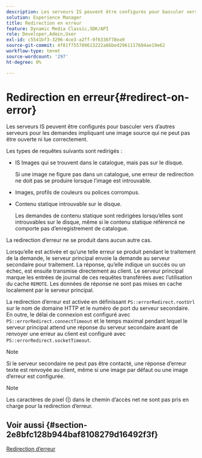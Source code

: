```yaml
---
description: Les serveurs IS peuvent être configurés pour basculer vers d’autres serveurs pour les demandes impliquant une image source qui ne peut pas être ouverte ni lue correctement.
solution: Experience Manager
title: Redirection en erreur
feature: Dynamic Media Classic,SDK/API
role: Developer,Admin,User
exl-id: c5541bf3-3296-4ce3-a2ff-9f6336f78ea9
source-git-commit: 4f81f755789613222a66bed2961117604ae19e62
workflow-type: tm+mt
source-wordcount: '297'
ht-degree: 0%

---
```


# Redirection en erreur{#redirect-on-error}

Les serveurs IS peuvent être configurés pour basculer vers d’autres serveurs pour les demandes impliquant une image source qui ne peut pas être ouverte ni lue correctement.

Les types de requêtes suivants sont redirigés :

* IS Images qui se trouvent dans le catalogue, mais pas sur le disque.

  Si une image ne figure pas dans un catalogue, une erreur de redirection ne doit pas se produire lorsque l’image est introuvable.

* Images, profils de couleurs ou polices corrompus.
* Contenu statique introuvable sur le disque.

  Les demandes de contenu statique sont redirigées lorsqu’elles sont introuvables sur le disque, même si le contenu statique référencé ne comporte pas d’enregistrement de catalogue.

La redirection d’erreur ne se produit dans aucun autre cas.

Lorsqu’elle est activée et qu’une telle erreur se produit pendant le traitement de la demande, le serveur principal envoie la demande au serveur secondaire pour traitement. La réponse, qu’elle indique un succès ou un échec, est ensuite transmise directement au client. Le serveur principal marque les entrées de journal de ces requêtes transférées avec l’utilisation du cache `REMOTE`. Les données de réponse ne sont pas mises en cache localement par le serveur principal.

La redirection d’erreur est activée en définissant `PS::errorRedirect.rootUrl` sur le nom de domaine HTTP et le numéro de port du serveur secondaire. En outre, le délai de connexion est configuré avec `PS::errorRedirect.connectTimeout` et le temps maximal pendant lequel le serveur principal attend une réponse du serveur secondaire avant de renvoyer une erreur au client est configuré avec `PS::errorRedirect.socketTimeout`.

>[!NOTE]
>
>Si le serveur secondaire ne peut pas être contacté, une réponse d’erreur texte est renvoyée au client, même si une image par défaut ou une image d’erreur est configurée.

>[!NOTE]
>
>Les caractères de pixel (|) dans le chemin d’accès net ne sont pas pris en charge pour la redirection d’erreur.

## Voir aussi {#section-2e8bfc128b944baf8108279d16492f3f}

[Redirection d’erreur](../../../is-api/image-serving-api-ref/c-configuration-and-administration/c-server-settings/r-error-redirection.md#reference-268b1bf6ce1b44bb979727c6f5daf1ac)
